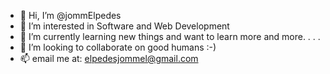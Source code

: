 - 👋 Hi, I’m @jommElpedes
- 👀 I’m interested in Software and Web Development
- 🌱 I’m currently learning new things and want to learn more and more. . . . 
- 💞️ I’m looking to collaborate on good humans :-)
- 📫 email me at: elpedesjommel@gmail.com

<!---
jommElpedes/jommElpedes is a ✨ special ✨ repository because its `README.md` (this file) appears on your GitHub profile.
You can click the Preview link to take a look at your changes.
--->
